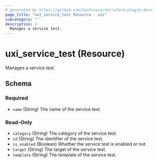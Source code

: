 ```yaml
---
# generated by https://github.com/hashicorp/terraform-plugin-docs
page_title: "uxi_service_test Resource - uxi"
subcategory: ""
description: |-
  Manages a service test.
---
```


# uxi_service_test (Resource)

Manages a service test.



<!-- schema generated by tfplugindocs -->
## Schema

### Required

- `name` (String) The name of the service test.

### Read-Only

- `category` (String) The category of the service test.
- `id` (String) The identifier of the service test.
- `is_enabled` (Boolean) Whether the service test is enabled or not.
- `target` (String) The target of the service test.
- `template` (String) The template of the service test.
